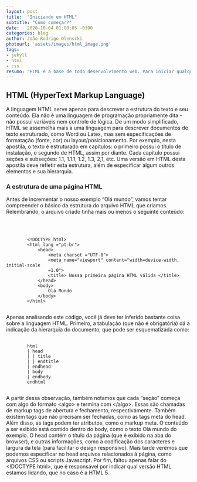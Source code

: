 ```yaml
---
layout: post
title:  "Iniciando em HTML"
subtitle: "Como começar?"
date:   2020-10-04 01:00:05 -0300
categories: blog
author: João Rodrigo Olenscki
photourl: 'assets/images/html_image.png'
tags:
- jekyll
- html
- css
resumo: "HTML é a base de todo desenvolvimento web. Para iniciar qualquer coisa nesta área, é necessário aprender e dominar esta linguagem."
---
```


<h2> HTML (HyperText Markup Language)
</h2>

<p>
A linguagem HTML serve apenas para descrever a estrutura do texto e seu conteúdo.
Ela não é uma linguagem de programação propriamente dita – não possui variáveis
nem controle de lógica. De um modo simplificado, HTML se assemelha mais a uma
linguagem para descrever documentos de texto estruturado, como Word ou Latex, mas
sem especificações de formatação (fonte, cor) ou layout/posicionamento.
Por exemplo, nesta apostila, o texto é estruturado em capítulos: o primeiro possui
o título de instalação, o segundo de HTML, assim por diante. Cada capítulo possui seções
e subseções: 1.1, 1.1.1, 1.2, 1.3, 2,1, etc. Uma versão em HTML desta apostila deve refletir
esta estrutura, além de especificar algum outros elementos e sua hierarquia.
</p>

<h3>A estrutura de uma página HTML</h3>
<p>
Antes de incrementar o nosso exemplo “Olá mundo”, vamos tentar compreender o
básico da estrutura do arquivo HTML que criamos. Relembrando, o arquivo criado tinha
mais ou menos o seguinte conteúdo:
</p>
<br>

<pre class="prettyprint">
    <code class="lang-html">
        &lt;!DOCTYPE html&gt;
        &lt;html lang ="pt-br"&gt;
            &lt;head&gt;
                &lt;meta charset ="UTF-8"&gt;
                &lt;meta name="viewport" content="width=device-width, initial-scale
                =1.0"&gt;
                &lt;title&gt; Nossa primeira página HTML válida &lt;/title&gt;
            &lt;/head&gt;
            &lt;body&gt;
                Olá Mundo
            &lt;/body&gt;
        &lt;/html&gt;
    </code>
</pre>

<p>
Apenas analisando este código, você já deve ter inferido bastante coisa sobre
a linguagem HTML. Primeiro, a tabulação (que não é obrigatória) dá a indicação da
hierarquia do documento, que pode ser esquematizada como:
</p>

<pre class="prettyprint">
    <code class="lang-html">
        html
        | head
        | | title
        | | endtitle
        | endhead
        | body
        | endbody
        endhtml
    </code>
</pre>

A partir dessa observação, também notamos que cada “seção” começa com algo do
formato &lt;algo&gt; e termina com &lt;/algo&gt;. Essas são chamadas de markup tags de abertura
e fechamento, respectivamente. Também existem tags que não precisam ser fechadas, como
as tags meta do head. Além disso, as tags podem ter atributos, como o markup meta.
O conteúdo a ser exibido está contido dentro do body, como o texto Olá mundo do
exemplo. O head contém o título da página (que é exibido na aba do browser), e outras
informações, como a codificação dos caracteres e largura da tela (para facilitar o design
responsivo). Mais tarde veremos que podemos especificar no head arquivos relacionados à
página, como arquivos CSS ou scripts Javascript. Por fim, faltou apenas falar do &lt;!DOCTYPE
html&gt;, que é responsável por indicar qual versão HTML estamos lidando, que no caso é a
HTML 5.

